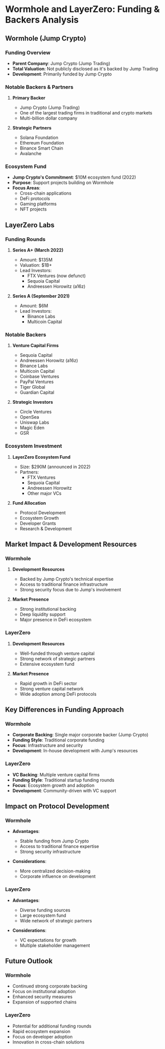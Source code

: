 # Wormhole and LayerZero: Funding & Backers Analysis

## Wormhole (Jump Crypto)

### Funding Overview
- **Parent Company**: Jump Crypto (Jump Trading)
- **Total Valuation**: Not publicly disclosed as it's backed by Jump Trading
- **Development**: Primarily funded by Jump Crypto

### Notable Backers & Partners
1. **Primary Backer**
   - Jump Crypto (Jump Trading)
   - One of the largest trading firms in traditional and crypto markets
   - Multi-billion dollar company

2. **Strategic Partners**
   - Solana Foundation
   - Ethereum Foundation
   - Binance Smart Chain
   - Avalanche

### Ecosystem Fund
- **Jump Crypto's Commitment**: $10M ecosystem fund (2022)
- **Purpose**: Support projects building on Wormhole
- **Focus Areas**:
  - Cross-chain applications
  - DeFi protocols
  - Gaming platforms
  - NFT projects

## LayerZero Labs

### Funding Rounds
1. **Series A+ (March 2022)**
   - Amount: $135M
   - Valuation: $1B+
   - Lead Investors: 
     - FTX Ventures (now defunct)
     - Sequoia Capital
     - Andreessen Horowitz (a16z)

2. **Series A (September 2021)**
   - Amount: $6M
   - Lead Investors:
     - Binance Labs
     - Multicoin Capital

### Notable Backers
1. **Venture Capital Firms**
   - Sequoia Capital
   - Andreessen Horowitz (a16z)
   - Binance Labs
   - Multicoin Capital
   - Coinbase Ventures
   - PayPal Ventures
   - Tiger Global
   - Guardian Capital

2. **Strategic Investors**
   - Circle Ventures
   - OpenSea
   - Uniswap Labs
   - Magic Eden
   - GSR

### Ecosystem Investment
1. **LayerZero Ecosystem Fund**
   - Size: $290M (announced in 2022)
   - Partners:
     - FTX Ventures
     - Sequoia Capital
     - Andreessen Horowitz
     - Other major VCs

2. **Fund Allocation**
   - Protocol Development
   - Ecosystem Growth
   - Developer Grants
   - Research & Development

## Market Impact & Development Resources

### Wormhole
1. **Development Resources**
   - Backed by Jump Crypto's technical expertise
   - Access to traditional finance infrastructure
   - Strong security focus due to Jump's involvement

2. **Market Presence**
   - Strong institutional backing
   - Deep liquidity support
   - Major presence in DeFi ecosystem

### LayerZero
1. **Development Resources**
   - Well-funded through venture capital
   - Strong network of strategic partners
   - Extensive ecosystem fund

2. **Market Presence**
   - Rapid growth in DeFi sector
   - Strong venture capital network
   - Wide adoption among DeFi protocols

## Key Differences in Funding Approach

### Wormhole
- **Corporate Backing**: Single major corporate backer (Jump Crypto)
- **Funding Style**: Traditional corporate funding
- **Focus**: Infrastructure and security
- **Development**: In-house development with Jump's resources

### LayerZero
- **VC Backing**: Multiple venture capital firms
- **Funding Style**: Traditional startup funding rounds
- **Focus**: Ecosystem growth and adoption
- **Development**: Community-driven with VC support

## Impact on Protocol Development

### Wormhole
- **Advantages**:
  - Stable funding from Jump Crypto
  - Access to traditional finance expertise
  - Strong security infrastructure
  
- **Considerations**:
  - More centralized decision-making
  - Corporate influence on development

### LayerZero
- **Advantages**:
  - Diverse funding sources
  - Large ecosystem fund
  - Wide network of strategic partners
  
- **Considerations**:
  - VC expectations for growth
  - Multiple stakeholder management

## Future Outlook

### Wormhole
- Continued strong corporate backing
- Focus on institutional adoption
- Enhanced security measures
- Expansion of supported chains

### LayerZero
- Potential for additional funding rounds
- Rapid ecosystem expansion
- Focus on developer adoption
- Innovation in cross-chain solutions
